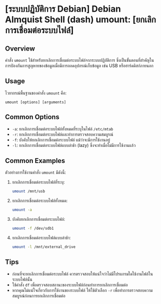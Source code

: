 # [ระบบปฏิบัติการ Debian] Debian Almquist Shell (dash) umount: [ยกเลิกการเชื่อมต่อระบบไฟล์]

## Overview
คำสั่ง `umount` ใช้สำหรับยกเลิกการเชื่อมต่อระบบไฟล์จากระบบปฏิบัติการ ซึ่งเป็นขั้นตอนที่สำคัญในการป้องกันการสูญหายของข้อมูลเมื่อมีการถอดอุปกรณ์เก็บข้อมูล เช่น USB หรือฮาร์ดดิสก์ภายนอก

## Usage
ไวยากรณ์พื้นฐานของคำสั่ง `umount` คือ:

```
umount [options] [arguments]
```

## Common Options
- `-a`: ยกเลิกการเชื่อมต่อระบบไฟล์ทั้งหมดที่ระบุในไฟล์ `/etc/mtab`
- `-r`: ยกเลิกการเชื่อมต่อระบบไฟล์และทำการตรวจสอบความสมบูรณ์
- `-f`: บังคับให้ยกเลิกการเชื่อมต่อระบบไฟล์ แม้ว่าจะมีการใช้งานอยู่
- `-l`: ยกเลิกการเชื่อมต่อระบบไฟล์แบบล่าช้า (lazy) ซึ่งจะทำเมื่อไม่มีการใช้งานแล้ว

## Common Examples
ตัวอย่างการใช้งานคำสั่ง `umount` มีดังนี้:

1. ยกเลิกการเชื่อมต่อระบบไฟล์ที่ระบุ:
   ```bash
   umount /mnt/usb
   ```

2. ยกเลิกการเชื่อมต่อระบบไฟล์ทั้งหมด:
   ```bash
   umount -a
   ```

3. บังคับยกเลิกการเชื่อมต่อระบบไฟล์:
   ```bash
   umount -f /dev/sdb1
   ```

4. ยกเลิกการเชื่อมต่อระบบไฟล์แบบล่าช้า:
   ```bash
   umount -l /mnt/external_drive
   ```

## Tips
- ก่อนที่จะยกเลิกการเชื่อมต่อระบบไฟล์ ควรตรวจสอบให้แน่ใจว่าไม่มีโปรแกรมใดใช้งานไฟล์ในระบบไฟล์นั้น
- ใช้คำสั่ง `df` เพื่อตรวจสอบสถานะของระบบไฟล์ก่อนทำการยกเลิกการเชื่อมต่อ
- หากคุณไม่แน่ใจเกี่ยวกับการใช้งานของระบบไฟล์ ให้ใช้ตัวเลือก `-r` เพื่อทำการตรวจสอบความสมบูรณ์ก่อนการยกเลิกการเชื่อมต่อ